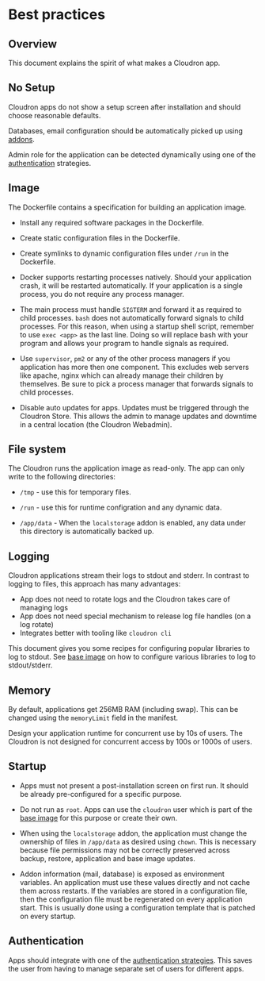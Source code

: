 # Best practices

## Overview

This document explains the spirit of what makes a Cloudron app.

## No Setup

Cloudron apps do not show a setup screen after installation and should choose reasonable
defaults.

Databases, email configuration should be automatically picked up using [addons](/references/addons.html).

Admin role for the application can be detected dynamically using one of the [authentication](/references/authentication.html)
strategies.

## Image

The Dockerfile contains a specification for building an application image.

  * Install any required software packages in the Dockerfile.

  * Create static configuration files in the Dockerfile.

  * Create symlinks to dynamic configuration files under `/run` in the Dockerfile.

  * Docker supports restarting processes natively. Should your application crash, it will
    be restarted automatically. If your application is a single process, you do not require
    any process manager.

  * The main process must handle `SIGTERM` and forward it as required to child processes. `bash`
    does not automatically forward signals to child processes. For this reason, when using a startup
    shell script, remember to use `exec <app>` as the last line. Doing so will replace bash with your
    program and allows your program to handle signals as required.

  * Use `supervisor`, `pm2` or any of the other process managers if you application has more
    then one component. This excludes web servers like apache, nginx which can already manage their
    children by themselves. Be sure to pick a process manager that forwards signals to child processes.

  * Disable auto updates for apps. Updates must be triggered through the Cloudron Store. This allows the admin
    to manage updates and downtime in a central location (the Cloudron Webadmin).

## File system

The Cloudron runs the application image as read-only. The app can only write to the following directories:

  * `/tmp` - use this for temporary files.

  * `/run` - use this for runtime configration and any dynamic data.

  * `/app/data` - When the `localstorage` addon is enabled, any data under this directory is automatically backed up.

## Logging

Cloudron applications stream their logs to stdout and stderr. In contrast to logging
to files, this approach has many advantages:

  * App does not need to rotate logs and the Cloudron takes care of managing logs
  * App does not need special mechanism to release log file handles (on a log rotate)
  * Integrates better with tooling like `cloudron cli`

This document gives you some recipes for configuring popular libraries to log to stdout. See 
[base image](/references/baseimage.html#configuring) on how to configure various libraries to log to stdout/stderr.


## Memory

By default, applications get 256MB RAM (including swap). This can be changed using the `memoryLimit` field in the manifest.

Design your application runtime for concurrent use by 10s of users. The Cloudron is not designed for concurrent access by
100s or 1000s of users.

## Startup

  * Apps must not present a post-installation screen on first run. It should be already pre-configured for
    a specific purpose.

  * Do not run as `root`. Apps can use the `cloudron` user which is part of the [base image](/references/baseimage.html)
    for this purpose or create their own.

  * When using the `localstorage` addon, the application must change the ownership of files in `/app/data` as desired using `chown`. This
    is necessary because file permissions may not be correctly preserved across backup, restore, application and base image
    updates.

  * Addon information (mail, database) is exposed as environment variables. An application must use these values directly
    and not cache them across restarts. If the variables are stored in a configuration file, then the configuration file
    must be regenerated on every application start. This is usually done using a configuration template that is patched
    on every startup.

## Authentication

Apps should integrate with one of the [authentication strategies](/references/authentication.html).
This saves the user from having to manage separate set of users for different apps.
